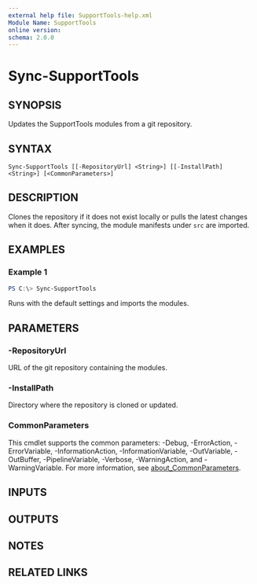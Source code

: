 ```yaml
---
external help file: SupportTools-help.xml
Module Name: SupportTools
online version:
schema: 2.0.0
---
```


# Sync-SupportTools

## SYNOPSIS
Updates the SupportTools modules from a git repository.

## SYNTAX
```
Sync-SupportTools [[-RepositoryUrl] <String>] [[-InstallPath] <String>] [<CommonParameters>]
```

## DESCRIPTION
Clones the repository if it does not exist locally or pulls the latest changes when it does.
After syncing, the module manifests under `src` are imported.

## EXAMPLES
### Example 1
```powershell
PS C:\> Sync-SupportTools
```
Runs with the default settings and imports the modules.

## PARAMETERS
### -RepositoryUrl
URL of the git repository containing the modules.

### -InstallPath
Directory where the repository is cloned or updated.

### CommonParameters
This cmdlet supports the common parameters: -Debug, -ErrorAction, -ErrorVariable, -InformationAction, -InformationVariable, -OutVariable, -OutBuffer, -PipelineVariable, -Verbose, -WarningAction, and -WarningVariable. For more information, see [about_CommonParameters](http://go.microsoft.com/fwlink/?LinkID=113216).

## INPUTS

## OUTPUTS

## NOTES

## RELATED LINKS
